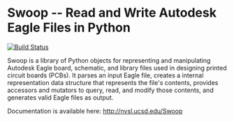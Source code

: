 # Swoop -- Read and Write Autodesk Eagle Files in Python

[![Build Status](https://travis-ci.org/NVSL/Swoop.svg?branch=master)](https://travis-ci.org/NVSL/Swoop)

Swoop is a library of Python objects for representing and manipulating
Autodesk Eagle board, schematic, and library files used in designing printed
circuit boards (PCBs).  It parses an input Eagle file, creates a internal
representation data structure that represents the file's contents,
provides accessors and mutators to query, read, and modify those contents, and
generates valid Eagle files as output.

Documentation is available here: http://nvsl.ucsd.edu/Swoop

